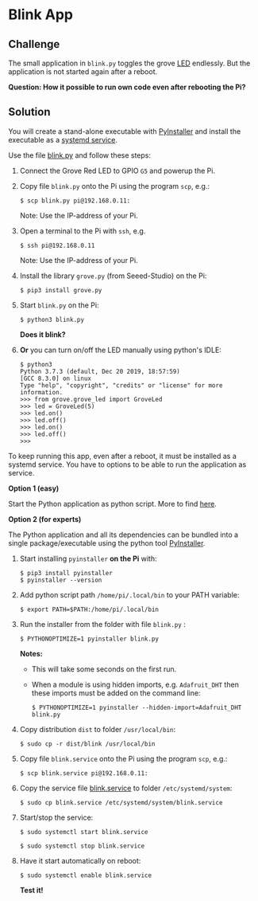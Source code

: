 # Blink App

## Challenge

The small application in `blink.py` toggles the  grove [LED](https://github.com/tamberg/fhnw-idb/wiki/Grove-Actuators#led) endlessly. But the application is not started again after a reboot.

**Question: How it possible to run own code even after rebooting the Pi?**

## Solution

You will create a stand-alone executable with [PyInstaller](https://www.pyinstaller.org/) and install the executable as a [systemd service](https://www.raspberrypi.org/documentation/linux/usage/systemd.md).

Use the file [blink.py](./blink.py) and follow these steps:

1. Connect the Grove Red LED to GPIO `G5` and powerup the Pi.

2. Copy file `blink.py` onto the Pi using the program `scp`, e.g.:

   ```shell
   $ scp blink.py pi@192.168.0.11:
   ```

   Note: Use the IP-address of your Pi.

3. Open a terminal to the Pi with `ssh`, e.g.

   ```shell
   $ ssh pi@192.168.0.11
   ```

   Note: Use the IP-address of your Pi.

4. Install the library `grove.py` (from Seeed-Studio) on the Pi:

   ```shell
   $ pip3 install grove.py
   ```

5. Start `blink.py` on the Pi:

   ```shell
   $ python3 blink.py
   ```
   **Does it blink?**

6. **Or** you can turn on/off the LED manually using python's IDLE:

   ```shell
   $ python3
   Python 3.7.3 (default, Dec 20 2019, 18:57:59) 
   [GCC 8.3.0] on linux
   Type "help", "copyright", "credits" or "license" for more information.
   >>> from grove.grove_led import GroveLed
   >>> led = GroveLed(5)
   >>> led.on()
   >>> led.off()
   >>> led.on()
   >>> led.off()
   >>>
   ```

To keep running this app, even after a reboot, it must be installed as a systemd service. You have to options to be able to run the application as service.

**Option 1 (easy)**

Start the Python application as python script. More to find [here](https://www.raspberrypi.org/documentation/linux/usage/systemd.md).


**Option 2 (for experts)**

The Python application and all its dependencies can be bundled into a single package/executable using the python tool [PyInstaller](https://pyinstaller.readthedocs.io/en/stable/index.html#).

1. Start installing `pyinstaller` **on the Pi** with:

   ```shell
   $ pip3 install pyinstaller
   $ pyinstaller --version
   ```

2. Add python script path `/home/pi/.local/bin` to your PATH variable:

   ```shell
   $ export PATH=$PATH:/home/pi/.local/bin
   ```

3. Run the installer from the folder with file `blink.py` :

   ```shell
   $ PYTHONOPTIMIZE=1 pyinstaller blink.py
   ```

   **Notes:** 
   - This will take some seconds on the first run.
   - When a module is using hidden imports, e.g. `Adafruit_DHT` then these imports must be added on the command line:

      ```shell
      $ PYTHONOPTIMIZE=1 pyinstaller --hidden-import=Adafruit_DHT blink.py
      ```

4. Copy distribution `dist` to folder `/usr/local/bin`:

   ```shell
   $ sudo cp -r dist/blink /usr/local/bin
   ```

5. Copy file `blink.service` onto the Pi using the program `scp`, e.g.:

   ```shell
   $ scp blink.service pi@192.168.0.11:
   ```

6. Copy the service file [blink.service](./blink.service) to folder `/etc/systemd/system`:

   ```shell
   $ sudo cp blink.service /etc/systemd/system/blink.service
   ```

7. Start/stop the service:

   ```shell
   $ sudo systemctl start blink.service
   ```

      ```shell
   $ sudo systemctl stop blink.service
   ```

8. Have it start automatically on reboot:

   ```shell
   $ sudo systemctl enable blink.service
   ```

   **Test it!**   
